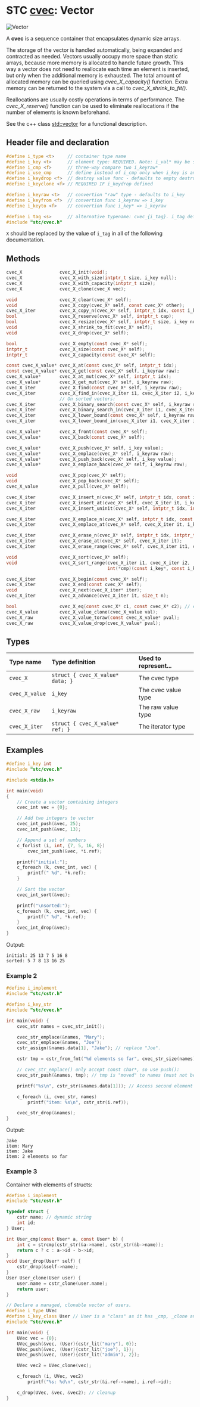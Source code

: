 # STC [cvec](../include/stc/cvec.h): Vector
![Vector](pics/vector.jpg)

A **cvec** is a sequence container that encapsulates dynamic size arrays.

The storage of the vector is handled automatically, being expanded and contracted as needed. Vectors usually occupy more space than static arrays, because more memory is allocated to handle future growth. This way a vector does not need to reallocate each time an element is inserted, but only when the additional memory is exhausted. The total amount of allocated memory can be queried using *cvec_X_capacity()* function. Extra memory can be returned to the system via a call to *cvec_X_shrink_to_fit()*.

Reallocations are usually costly operations in terms of performance. The *cvec_X_reserve()* function can be used to eliminate reallocations if the number of elements is known beforehand.

See the c++ class [std::vector](https://en.cppreference.com/w/cpp/container/vector) for a functional description.

## Header file and declaration

```c
#define i_type <t>     // container type name
#define i_key <t>      // element type: REQUIRED. Note: i_val* may be specified instead of i_key*.
#define i_cmp <f>      // three-way compare two i_keyraw*
#define i_use_cmp      // define instead of i_cmp only when i_key is an integral/native-type.
#define i_keydrop <f>  // destroy value func - defaults to empty destruct
#define i_keyclone <f> // REQUIRED IF i_keydrop defined

#define i_keyraw <t>   // convertion "raw" type - defaults to i_key
#define i_keyfrom <f>  // convertion func i_keyraw => i_key
#define i_keyto <f>    // convertion func i_key* => i_keyraw

#define i_tag <s>      // alternative typename: cvec_{i_tag}. i_tag defaults to i_key
#include "stc/cvec.h"
```
`X` should be replaced by the value of `i_tag` in all of the following documentation.

## Methods

```c
cvec_X              cvec_X_init(void);
cvec_X              cvec_X_with_size(intptr_t size, i_key null);
cvec_X              cvec_X_with_capacity(intptr_t size);
cvec_X              cvec_X_clone(cvec_X vec);

void                cvec_X_clear(cvec_X* self);
void                cvec_X_copy(cvec_X* self, const cvec_X* other);
cvec_X_iter         cvec_X_copy_n(cvec_X* self, intptr_t idx, const i_key* arr, intptr_t n);
bool                cvec_X_reserve(cvec_X* self, intptr_t cap);
bool                cvec_X_resize(cvec_X* self, intptr_t size, i_key null);
void                cvec_X_shrink_to_fit(cvec_X* self);
void                cvec_X_drop(cvec_X* self);                              // destructor

bool                cvec_X_empty(const cvec_X* self);
intptr_t            cvec_X_size(const cvec_X* self);
intptr_t            cvec_X_capacity(const cvec_X* self);

const cvec_X_value* cvec_X_at(const cvec_X* self, intptr_t idx);
const cvec_X_value* cvec_X_get(const cvec_X* self, i_keyraw raw);           // return NULL if not found
cvec_X_value*       cvec_X_at_mut(cvec_X* self, intptr_t idx);              // return mutable at idx
cvec_X_value*       cvec_X_get_mut(cvec_X* self, i_keyraw raw);             // find mutable value
cvec_X_iter         cvec_X_find(const cvec_X* self, i_keyraw raw);
cvec_X_iter         cvec_X_find_in(cvec_X_iter i1, cvec_X_iter i2, i_keyraw raw); // return cvec_X_end() if not found
                    // On sorted vectors:
cvec_X_iter         cvec_X_binary_search(const cvec_X* self, i_keyraw raw); // at elem == raw, else end
cvec_X_iter         cvec_X_binary_search_in(cvec_X_iter i1, cvec_X_iter i2, i_keyraw raw);
cvec_X_iter         cvec_X_lower_bound(const cvec_X* self, i_keyraw raw);   // at first elem >= raw, else end
cvec_X_iter         cvec_X_lower_bound_in(cvec_X_iter i1, cvec_X_iter i2, i_keyraw raw);

cvec_X_value*       cvec_X_front(const cvec_X* self);
cvec_X_value*       cvec_X_back(const cvec_X* self);

cvec_X_value*       cvec_X_push(cvec_X* self, i_key value);
cvec_X_value*       cvec_X_emplace(cvec_X* self, i_keyraw raw);
cvec_X_value*       cvec_X_push_back(cvec_X* self, i_key value);            // alias for push
cvec_X_value*       cvec_X_emplace_back(cvec_X* self, i_keyraw raw);        // alias for emplace

void                cvec_X_pop(cvec_X* self);                               // destroy last element
void                cvec_X_pop_back(cvec_X* self);                          // alias for pop
cvec_X_value        cvec_X_pull(cvec_X* self);                              // move out last element

cvec_X_iter         cvec_X_insert_n(cvec_X* self, intptr_t idx, const i_key arr[], intptr_t n); // move values
cvec_X_iter         cvec_X_insert_at(cvec_X* self, cvec_X_iter it, i_key value);  // move value 
cvec_X_iter         cvec_X_insert_uninit(cvec_X* self, intptr_t idx, intptr_t n); // return iter at idx 

cvec_X_iter         cvec_X_emplace_n(cvec_X* self, intptr_t idx, const i_keyraw raw[], intptr_t n);
cvec_X_iter         cvec_X_emplace_at(cvec_X* self, cvec_X_iter it, i_keyraw raw);

cvec_X_iter         cvec_X_erase_n(cvec_X* self, intptr_t idx, intptr_t n);
cvec_X_iter         cvec_X_erase_at(cvec_X* self, cvec_X_iter it);
cvec_X_iter         cvec_X_erase_range(cvec_X* self, cvec_X_iter it1, cvec_X_iter it2);

void                cvec_X_sort(cvec_X* self);
void                cvec_X_sort_range(cvec_X_iter i1, cvec_X_iter i2,
                                      int(*cmp)(const i_key*, const i_key*));

cvec_X_iter         cvec_X_begin(const cvec_X* self);
cvec_X_iter         cvec_X_end(const cvec_X* self);
void                cvec_X_next(cvec_X_iter* iter);
cvec_X_iter         cvec_X_advance(cvec_X_iter it, size_t n);

bool                cvec_X_eq(const cvec_X* c1, const cvec_X* c2); // equality comp.
cvec_X_value        cvec_X_value_clone(cvec_X_value val);
cvec_X_raw          cvec_X_value_toraw(const cvec_X_value* pval);
cvec_X_raw          cvec_X_value_drop(cvec_X_value* pval);
```

## Types

| Type name          | Type definition                   | Used to represent...   |
|:-------------------|:----------------------------------|:-----------------------|
| `cvec_X`           | `struct { cvec_X_value* data; }`  | The cvec type          |
| `cvec_X_value`     | `i_key`                           | The cvec value type    |
| `cvec_X_raw`       | `i_keyraw`                        | The raw value type     |
| `cvec_X_iter`      | `struct { cvec_X_value* ref; }`   | The iterator type      |

## Examples
```c
#define i_key int
#include "stc/cvec.h"

#include <stdio.h>

int main(void)
{
    // Create a vector containing integers
    cvec_int vec = {0};

    // Add two integers to vector
    cvec_int_push(&vec, 25);
    cvec_int_push(&vec, 13);

    // Append a set of numbers
    c_forlist (i, int, {7, 5, 16, 8})
        cvec_int_push(&vec, *i.ref);

    printf("initial:");
    c_foreach (k, cvec_int, vec) {
        printf(" %d", *k.ref);
    }

    // Sort the vector
    cvec_int_sort(&vec);

    printf("\nsorted:");
    c_foreach (k, cvec_int, vec) {
        printf(" %d", *k.ref);
    }
    cvec_int_drop(&vec);
}
```
Output:
```
initial: 25 13 7 5 16 8
sorted: 5 7 8 13 16 25
```
### Example 2
```c
#define i_implement
#include "stc/cstr.h"

#define i_key_str
#include "stc/cvec.h"

int main(void) {
    cvec_str names = cvec_str_init();

    cvec_str_emplace(&names, "Mary");
    cvec_str_emplace(&names, "Joe");
    cstr_assign(&names.data[1], "Jake"); // replace "Joe".

    cstr tmp = cstr_from_fmt("%d elements so far", cvec_str_size(names));

    // cvec_str_emplace() only accept const char*, so use push():
    cvec_str_push(&names, tmp); // tmp is "moved" to names (must not be dropped).

    printf("%s\n", cstr_str(&names.data[1])); // Access second element

    c_foreach (i, cvec_str, names)
        printf("item: %s\n", cstr_str(i.ref));

    cvec_str_drop(&names);
}
```
Output:
```
Jake
item: Mary
item: Jake
item: 2 elements so far
```
### Example 3

Container with elements of structs:
```c
#define i_implement
#include "stc/cstr.h"

typedef struct {
    cstr name; // dynamic string
    int id;
} User;

int User_cmp(const User* a, const User* b) {
    int c = strcmp(cstr_str(&a->name), cstr_str(&b->name));
    return c ? c : a->id - b->id;
}
void User_drop(User* self) {
    cstr_drop(&self->name);
}
User User_clone(User user) {
    user.name = cstr_clone(user.name);
    return user;
}

// Declare a managed, clonable vector of users.
#define i_type UVec
#define i_key_class User // User is a "class" as it has _cmp, _clone and _drop functions.
#include "stc/cvec.h"

int main(void) {
    UVec vec = {0};
    UVec_push(&vec, (User){cstr_lit("mary"), 0});
    UVec_push(&vec, (User){cstr_lit("joe"), 1});
    UVec_push(&vec, (User){cstr_lit("admin"), 2});

    UVec vec2 = UVec_clone(vec);

    c_foreach (i, UVec, vec2)
        printf("%s: %d\n", cstr_str(&i.ref->name), i.ref->id);

    c_drop(UVec, &vec, &vec2); // cleanup
}
```

